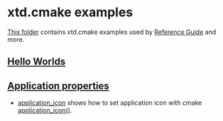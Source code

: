 # xtd.cmake examples

[This folder](.) contains xtd.cmake examples used by [Reference Guide](https://codedocs.xyz/gammasoft71/xtd/) and more.

## [Hello Worlds](hello_worlds/README.md)

## [Application properties](application_properties/README.md)

* [application_icon](application_properties/application_icon/README.md) shows how to set application icon with cmake [application_icon()](../../scripts/cmake/xtd_commands.cmake).
